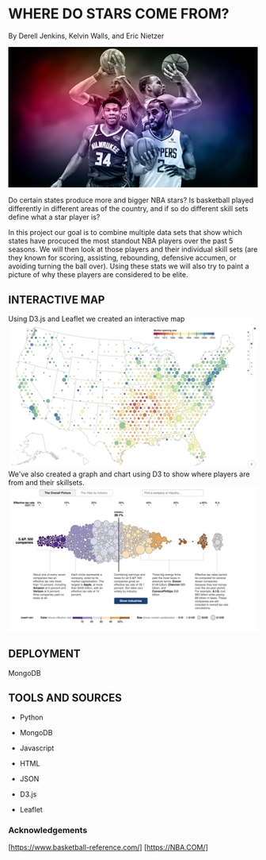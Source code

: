 # WHERE DO STARS COME FROM?
By Derell Jenkins, Kelvin Walls, and Eric Nietzer

![Cover Photo](https://raw.githubusercontent.com/Soup-or-Salad/Project_NBA/main/Images/Stars-1.png)

Do certain states produce more and bigger NBA stars? Is basketball played differently in different areas of the country, and if so do different skill sets define what a star player is?

In this project our goal is to combine multiple data sets that show which states have procuced the most standout NBA players over the past 5 seasons. We will then look at those players and their individual skill sets (are they known for scoring, assisting, rebounding, defensive accumen, or avoiding turning the ball over). Using these stats we will also try to paint a picture of why these players are considered to be elite.

## INTERACTIVE MAP

Using D3.js and Leaflet we created an interactive map ![hex example](https://raw.githubusercontent.com/Soup-or-Salad/Project_NBA/main/Images/Hex.png)
We've also created a graph and chart using D3 to show where players are from and their skillsets.
![Blob](https://raw.githubusercontent.com/Soup-or-Salad/Project_NBA/main/Images/Interactive_blob.png) 

## DEPLOYMENT

MongoDB

## TOOLS AND SOURCES

* Python 

* MongoDB

* Javascript

* HTML

* JSON

* D3.js 

* Leaflet

### Acknowledgements

[https://www.basketball-reference.com/]
[https://NBA.COM/]
